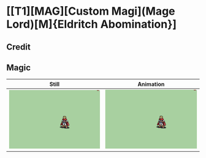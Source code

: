 # [\[T1\]\[MAG\]\[Custom Magi\]\(Mage Lord\)\[M\]{Eldritch Abomination}]

## Credit


	
## Magic

| Still | Animation |
| :---: | :-------: |
| ![Magic still](./Magic_000.png) | ![Magic animation](./Magic.gif) |
